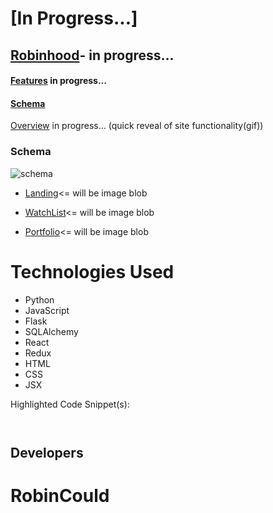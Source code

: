 # [In Progress...]



##  [Robinhood]()- in progress...

####  [Features](blob) in progress...

####  [Schema](https://github.com/geoffyang/robinhood/wiki/Database-Schema)


[Overview](blob) in progress... (quick reveal of site functionality(gif))


### Schema

![schema](https://user-images.githubusercontent.com/65651149/125984971-27fbe2ec-b4e8-455c-b1a1-9dd245b1ef0b.jpeg)

 - [Landing](blob)<= will be image blob

 - [WatchList](blob)<= will be image blob

 - [Portfolio](blob)<= will be image blob

# Technologies Used
 - Python
 - JavaScript
 - Flask
 - SQLAlchemy
 - React
 - Redux
 - HTML
 - CSS
 - JSX

Highlighted Code Snippet(s):

```javascript



```

## Developers



# RobinCould
